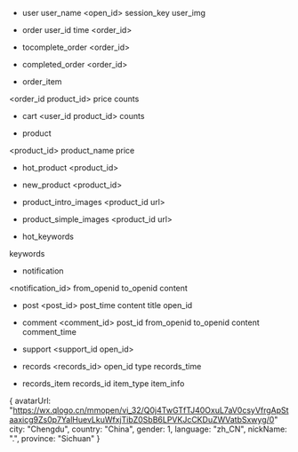 * user
user_name <open_id> session_key user_img<!--  birthday phone_number sex city province language country -->

* order
user_id time <order_id>

* tocomplete_order
<order_id>

* completed_order
<order_id>

* order_item

<order_id product_id> price counts

* cart
<user_id product_id> counts

* product

<product_id> product_name price

* hot_product
<product_id>

* new_product
<product_id>


* product_intro_images
<product_id url>

* product_simple_images
<product_id url>

* hot_keywords

<id> keywords

* notification

<notification_id> from_openid to_openid content

* post
<post_id> post_time content title open_id 

* comment
<comment_id> post_id from_openid to_openid content comment_time

* support
<support_id open_id>

* records
<records_id> open_id type records_time 

* records_item
records_id item_type item_info

{
	avatarUrl: "https://wx.qlogo.cn/mmopen/vi_32/Q0j4TwGTfTJ40OxuL7aV0csyVfrgApStaaxicg9Zs0p7YalHuevLkuWfxjTibZ0SbB6LPVKJcCKDuZWVatbSxwyg/0"
	city: "Chengdu",
	country: "China",
	gender: 1,
	language: "zh_CN",
	nickName: ".",
	province: "Sichuan"
}

